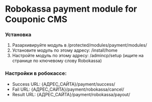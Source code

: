 Robokassa payment module for Couponic CMS
=================================

### Установка
1. Разархивируйте модуль в /protected/modules/payment/modules/
2. Установите модуль по этому адресу: /install/home
3. Настройте модуль по этому адресу: /admincp/setup (ищите на странице по ключевому слову Robokassa)
 
### Настройки в робокассе: 
* Success URL: {АДРЕС_САЙТА}/payment/success/
* Fail URL: {АДРЕС_САЙТА}/payment/robokassa/cancel/
* Result URL: {АДРЕС_САЙТА}/payment/robokassa/payout/
